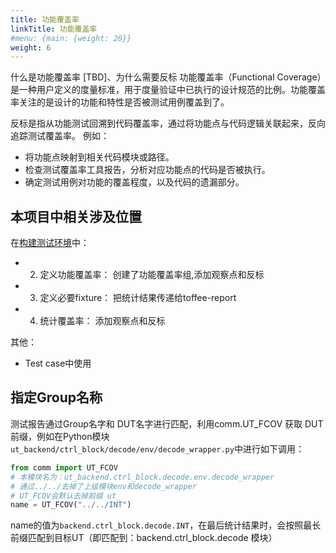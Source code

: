 ```yaml
---
title: 功能覆盖率
linkTitle: 功能覆盖率
#menu: {main: {weight: 20}}
weight: 6
---
```


什么是功能覆盖率 [TBD]、为什么需要反标
功能覆盖率（Functional Coverage）是一种用户定义的度量标准，用于度量验证中已执行的设计规范的比例。功能覆盖率关注的是设计的功能和特性是否被测试用例覆盖到了。

反标是指从功能测试回溯到代码覆盖率，通过将功能点与代码逻辑关联起来，反向追踪测试覆盖率。
例如：
- 将功能点映射到相关代码模块或路径。
- 检查测试覆盖率工具报告，分析对应功能点的代码是否被执行。
- 确定测试用例对功能的覆盖程度，以及代码的遗漏部分。



## 本项目中相关涉及位置

在[构建测试环境](https://open-verify.cc/UnityChipForXiangShan/docs/03_add_test/02_build_env/)中：
- 2. 定义功能覆盖率： 创建了功能覆盖率组,添加观察点和反标
- 3. 定义必要fixture： 把统计结果传递给toffee-report
- 4. 统计覆盖率： 添加观察点和反标

其他：
- Test case中使用



## 指定Group名称

测试报告通过Group名字和 DUT名字进行匹配，利用comm.UT_FCOV 获取 DUT前缀，例如在Python模块`ut_backend/ctrl_block/decode/env/decode_wrapper.py`中进行如下调用：

```python
from comm import UT_FCOV
# 本模块名为：ut_backend.ctrl_block.decode.env.decode_wrapper
# 通过../../去掉了上级模块env和decode_wrapper
# UT_FCOV会默认去掉前缀 ut_
name = UT_FCOV("../../INT")
```

name的值为`backend.ctrl_block.decode.INT`，在最后统计结果时，会按照最长前缀匹配到目标UT（即匹配到：backend.ctrl_block.decode 模块）

